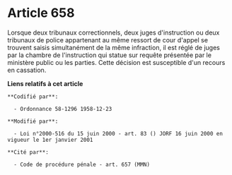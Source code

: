 # Article 658

Lorsque deux tribunaux correctionnels, deux juges d'instruction ou deux tribunaux de police appartenant au même ressort de
cour d'appel se trouvent saisis simultanément de la même infraction, il est réglé de juges par la chambre de l'instruction
qui statue sur requête présentée par le ministère public ou les parties. Cette décision est susceptible d'un recours en
cassation.

**Liens relatifs à cet article**

	**Codifié par**:

	  - Ordonnance 58-1296 1958-12-23

	**Modifié par**:

	  - Loi n°2000-516 du 15 juin 2000 - art. 83 () JORF 16 juin 2000 en vigueur le 1er janvier 2001

	**Cité par**:

	  - Code de procédure pénale - art. 657 (MMN)

